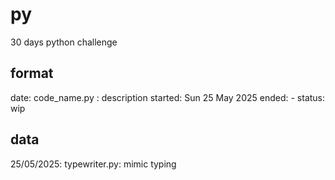 # py
30 days python challenge
## format
date: code_name.py : description 
started: Sun 25 May 2025
ended: -
status: wip
## data
25/05/2025: typewriter.py: mimic typing
